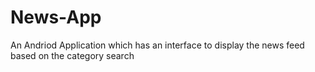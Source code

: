 # News-App
An Andriod Application which has an interface to display the news feed based on the category search
